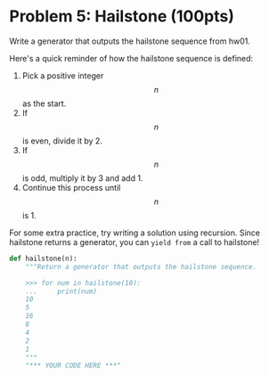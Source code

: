 # Problem 5: Hailstone (100pts)

Write a generator that outputs the hailstone sequence from hw01.

Here's a quick reminder of how the hailstone sequence is defined:

1. Pick a positive integer $$n$$ as the start.
2. If $$n$$ is even, divide it by 2.
3. If $$n$$ is odd, multiply it by 3 and add 1.
4. Continue this process until $$n$$ is 1.

For some extra practice, try writing a solution using recursion. Since hailstone returns a generator, you can `yield from` a call to hailstone!

```python
def hailstone(n):
    """Return a generator that outputs the hailstone sequence.

    >>> for num in hailstone(10):
    ...     print(num)
    10
    5
    16
    8
    4
    2
    1
    """
    "*** YOUR CODE HERE ***"
```
